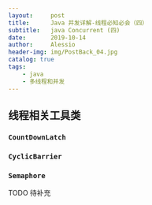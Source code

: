```yaml
---
layout:     post
title:      Java 并发详解-线程必知必会（四）
subtitle:   java Concurrent (四)
date:       2019-10-14
author:     Alessio
header-img: img/PostBack_04.jpg
catalog: true
tags:
    - java
    - 多线程和并发
---
```

## 线程相关工具类

### `CountDownLatch`

### `CyclicBarrier`

### `Semaphore`

TODO 待补充